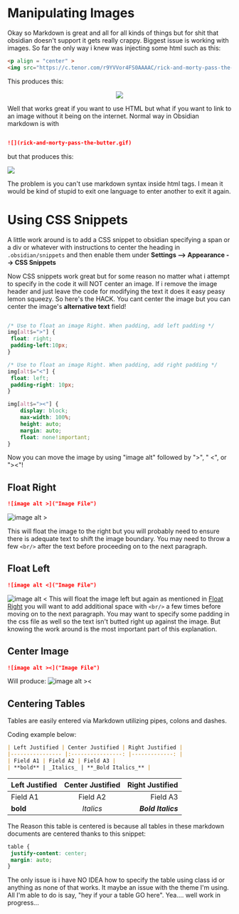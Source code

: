 # Manipulating Images
Okay so Markdown is great and all for all kinds of things but for shit that obsidian doesn't support it gets really crappy. Biggest issue is working with images. So far the only way i knew was injecting some html such as this:

```html
<p align = "center" > 
<img src="https://c.tenor.com/r9YVVor4FS0AAAAC/rick-and-morty-pass-the-butter.gif" /> </p>

```
This produces this:
<p align = "center" > <img src="https://c.tenor.com/r9YVVor4FS0AAAAC/rick-and-morty-pass-the-butter.gif" /> </p>

Well that works great if you want to use HTML but what if you want to link to an image without it being on the internet. Normal way in Obsidian markdown is with

```markdown

![](rick-and-morty-pass-the-butter.gif) 

```
but that produces this:

![](rick-and-morty-pass-the-butter.gif#) 

The problem is you can't use markdown syntax inside html tags. I mean it would be kind of stupid to exit one language to enter another to exit it again. 

# Using CSS Snippets
A little work around is to add a CSS snippet to obsidian specifying a span or a div or whatever with instructions to center the heading in `.obsidian/snippets` and then enable them under **Settings --> Appearance --> CSS Snippets**

Now CSS snippets work great but for some reason no matter what i attempt to specify  in the code it will NOT center an image. If i remove the image header and just leave the code for modifying the text it does it easy peasy lemon squeezy. So here's the HACK. You cant center the image but you can center the image's **alternative text** field!

```CSS

/* Use to float an image Right. When padding, add left padding */
img[alt$=">"] {
 float: right;
 padding-left:10px;
}

/* Use to float an image Right. When padding, add right padding */
img[alt$="<"] {
 float: left;
 padding-right: 10px;
}

img[alt$="><"] {
	display: block;
	max-width: 100%;
	height: auto;
	margin: auto;
	float: none!important;
}
```
Now you can move the image by using "image alt" followed by ">", " <", or "><"!

## Float Right
``` markdown 
![image alt >]("Image File")
```
![image alt >](rick-and-morty-pass-the-butter.gif) 

This will float the image to the right but you will probably need to ensure there is adequate text to shift the image boundary. You may need to throw a few `<br/>` after the text before proceeding on to the next paragraph.
<br/>

## Float Left
``` markdown 
![image alt <]("Image File")
```
![image alt <](rick-and-morty-pass-the-butter.gif) This will float the image left but again as mentioned in [Float Right](#Float%20Right) you will want to add additional space with `<br/>` a few times before moving on to the next paragraph. You may want to specify some padding in the css file as well so the text isn't butted right up against the image.  But knowing the work around is the most important part of this explanation.

## Center Image
``` markdown 
![image alt ><]("Image File")
```
Will produce: 
![image alt ><](rick-and-morty-pass-the-butter.gif) 
## Centering Tables
Tables are easily entered via Markdown utilizing pipes, colons and dashes.

Coding example below:

```markdown
| Left Justified | Center Justified | Right Justified |
|---------------- |:----------------: |-------------: | 
| Field A1 | Field A2 | Field A3 |
| **bold** | _Italics_ | **_Bold Italics_** |
```

| Left Justified | Center Justified | Right Justified |
|---------------- |:----------------: |-------------: | 
| Field A1 | Field A2 | Field A3 |
| **bold** | _Italics_ | **_Bold Italics_** |

The Reason this table is centered is because all tables in these markdown documents are centered thanks to this snippet:

```css
table {
 justify-content: center;
 margin: auto;
}
```
The only issue is i have NO IDEA how to specify the table using class id or anything as none of that works. It maybe an issue with the theme I'm using. All I'm able to do is say, "hey if your a table GO here". Yea.... well work in progress...